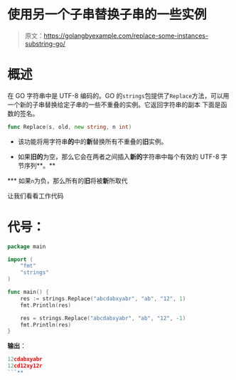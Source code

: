 # 使用另一个子串替换子串的一些实例

> 原文：<https://golangbyexample.com/replace-some-instances-substring-go/>

# **概述**

在 GO 字符串中是 UTF-8 编码的。GO 的`strings`包提供了`Replace`方法，可以用一个新的子串替换给定子串的一些不重叠的实例。它返回字符串的副本
下面是函数的签名。

```go
func Replace(s, old, new string, n int)
```

*   该功能将用字符串**的**中的**新**替换所有不重叠的**旧**实例。

*   如果**旧的**为空，那么它会在两者之间插入**新的**字符串中每个有效的 UTF-8 字节序列**。**

 ***   如果`n`为负，那么所有的**旧**将被**新**所取代

让我们看看工作代码

# **代号**：

```go
package main

import (
    "fmt"
    "strings"
)

func main() {
    res := strings.Replace("abcdabxyabr", "ab", "12", 1)
    fmt.Println(res)

    res = strings.Replace("abcdabxyabr", "ab", "12", -1)
    fmt.Println(res)
}
```

**输出**：

```go
12cdabxyabr
12cd12xy12r
```**